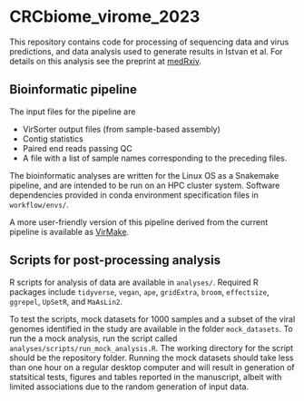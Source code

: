 # CRCbiome_virome_2023

This repository contains code for processing of sequencing data and virus predictions, and data analysis used to generate results in Istvan et al. For details on this analysis see the preprint at [medRxiv](https://www.medrxiv.org/content/10.1101/2023.08.24.23294548v1).

## Bioinformatic pipeline
The input files for the pipeline are
- VirSorter output files (from sample-based assembly)
- Contig statistics
- Paired end reads passing QC
- A file with a list of sample names corresponding to the preceding files.

The bioinformatic analyses are written for the Linux OS as a Snakemake pipeline, and are intended to be run on an HPC cluster system. Software dependencies provided in conda environment specification files in `workflow/envs/`. 

A more user-friendly version of this pipeline derived from the current pipeline is available as [VirMake](https://github.com/Rounge-lab/VirMake).

## Scripts for post-processing analysis
R scripts for analysis of data are available in `analyses/`. Required R packages include `tidyverse`, `vegan`, `ape`, `gridExtra`, `broom`, `effectsize`, `ggrepel`, `UpSetR`, and `MaAsLin2`. 

To test the scripts, mock datasets for 1000 samples and a subset of the viral genomes identified in the study are available in the folder `mock_datasets`. To run the a mock analysis, run the script called `analyses/scripts/run_mock_analysis.R`. The working directory for the script should be the repository folder. Running the mock datasets should take less than one hour on a regular desktop computer and will result in generation of statsitical tests, figures and tables reported in the manuscript, albeit with limited associations due to the random generation of input data.


